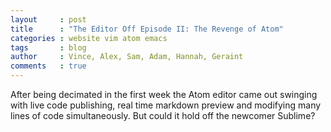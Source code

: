 ```yaml
---
layout     : post
title      : "The Editor Off Episode II: The Revenge of Atom"
categories : website vim atom emacs
tags       : blog
author     : Vince, Alex, Sam, Adam, Hannah, Geraint
comments   : true
---
```


After being decimated in the first week the Atom editor came out swinging with live code publishing,
real time markdown preview and modifying many lines of code simultaneously. But could it hold off the
newcomer Sublime?
